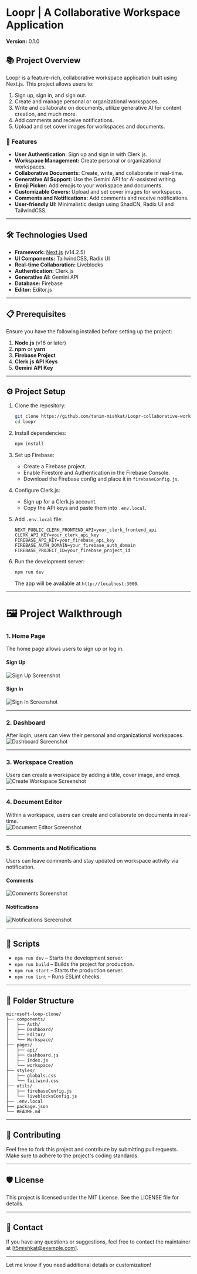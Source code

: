 # Loopr | A Collaborative Workspace Application

**Version:** 0.1.0  

## 📚 Project Overview

Loopr is a feature-rich, collaborative workspace application built using Next.js. This project allows users to:
1. Sign up, sign in, and sign out.
2. Create and manage personal or organizational workspaces.
3. Write and collaborate on documents, utilize generative AI for content creation, and much more.  
4. Add comments and receive notifications.  
5. Upload and set cover images for workspaces and documents.

### 🚀 Features

- **User Authentication:** Sign up and sign in with Clerk.js.  
- **Workspace Management:** Create personal or organizational workspaces.  
- **Collaborative Documents:** Create, write, and collaborate in real-time.  
- **Generative AI Support:** Use the Gemini API for AI-assisted writing.  
- **Emoji Picker:** Add emojis to your workspace and documents.  
- **Customizable Covers:** Upload and set cover images for workspaces.  
- **Comments and Notifications:** Add comments and receive notifications.  
- **User-friendly UI:** Minimalistic design using ShadCN, Radix UI and TailwindCSS.

---

## 🛠️ Technologies Used

- **Framework:** [Next.js](https://nextjs.org/) (v14.2.5)
- **UI Components:** TailwindCSS, Radix UI
- **Real-time Collaboration:** Liveblocks
- **Authentication:** Clerk.js
- **Generative AI:** Gemini API
- **Database:** Firebase
- **Editor:** Editor.js

---

## 📋 Prerequisites

Ensure you have the following installed before setting up the project:

1. **Node.js** (v16 or later)
2. **npm** or **yarn**
3. **Firebase Project**
4. **Clerk.js API Keys**
5. **Gemini API Key**

---

## ⚙️ Project Setup

1. Clone the repository:

   ```bash
   git clone https://github.com/tanim-mishkat/Loopr-collaborative-workspace-app.git
   cd loopr
   ```

2. Install dependencies:

   ```bash
   npm install
   ```

3. Set up Firebase:

   - Create a Firebase project.
   - Enable Firestore and Authentication in the Firebase Console.
   - Download the Firebase config and place it in `firebaseConfig.js`.

4. Configure Clerk.js:

   - Sign up for a Clerk.js account.
   - Copy the API keys and paste them into `.env.local`.

5. Add `.env.local` file:

   ```plaintext
   NEXT_PUBLIC_CLERK_FRONTEND_API=your_clerk_frontend_api
   CLERK_API_KEY=your_clerk_api_key
   FIREBASE_API_KEY=your_firebase_api_key
   FIREBASE_AUTH_DOMAIN=your_firebase_auth_domain
   FIREBASE_PROJECT_ID=your_firebase_project_id
   ```

6. Run the development server:

   ```bash
   npm run dev
   ```

   The app will be available at `http://localhost:3000`.

---

# 🖼️ Project Walkthrough

### 1. **Home Page**

The home page allows users to sign up or log in.

#### Sign Up

![Sign Up Screenshot](./public/signup.png)

#### Sign In

![Sign In Screenshot](./public/signin.png)

---

### 2. **Dashboard**

After login, users can view their personal and organizational workspaces.  
![Dashboard Screenshot](./public/WorkspaceDashboard.png)

---

### 3. **Workspace Creation**

Users can create a workspace by adding a title, cover image, and emoji.  
![Create Workspace Screenshot](./public/createWorkspace.png)

---

### 4. **Document Editor**

Within a workspace, users can create and collaborate on documents in real-time.  
![Document Editor Screenshot](./public/documentEditor.png)

---

### 5. **Comments and Notifications**

Users can leave comments and stay updated on workspace activity via notification.

#### Comments

![Comments Screenshot](./public/comment.png)

#### Notifications

![Notifications Screenshot](./public/notificationimg.png)

---

## 📜 Scripts

- `npm run dev` – Starts the development server.
- `npm run build` – Builds the project for production.
- `npm run start` – Starts the production server.
- `npm run lint` – Runs ESLint checks.

---

## 📂 Folder Structure

```
microsoft-loop-clone/
├── components/
│   ├── Auth/
│   ├── Dashboard/
│   ├── Editor/
│   └── Workspace/
├── pages/
│   ├── api/
│   ├── dashboard.js
│   ├── index.js
│   └── workspace/
├── styles/
│   ├── globals.css
│   └── tailwind.css
├── utils/
│   ├── firebaseConfig.js
│   └── liveblocksConfig.js
├── .env.local
├── package.json
└── README.md
```

---

## 🌟 Contributing

Feel free to fork this project and contribute by submitting pull requests. Make sure to adhere to the project's coding standards.

---

## 🛡️ License

This project is licensed under the MIT License. See the LICENSE file for details.

---

## 📧 Contact

If you have any questions or suggestions, feel free to contact the maintainer at [t5mishkat@example.com].

---

Let me know if you need additional details or customization!
